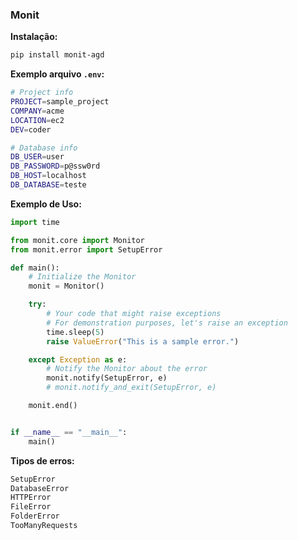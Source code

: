 ### Monit

**Instalação:**
```bash
pip install monit-agd
```
**Exemplo arquivo `.env`:**
```bash
# Project info
PROJECT=sample_project
COMPANY=acme
LOCATION=ec2
DEV=coder

# Database info
DB_USER=user
DB_PASSWORD=p@ssw0rd
DB_HOST=localhost
DB_DATABASE=teste
```
**Exemplo de Uso:**
```Python
import time

from monit.core import Monitor
from monit.error import SetupError

def main():
    # Initialize the Monitor
    monit = Monitor()

    try:
        # Your code that might raise exceptions
        # For demonstration purposes, let's raise an exception
        time.sleep(5)
        raise ValueError("This is a sample error.")

    except Exception as e:
        # Notify the Monitor about the error
        monit.notify(SetupError, e)
        # monit.notify_and_exit(SetupError, e)

    monit.end()


if __name__ == "__main__":
    main()
```
**Tipos de erros:**
```bash
SetupError
DatabaseError
HTTPError
FileError
FolderError
TooManyRequests
```
